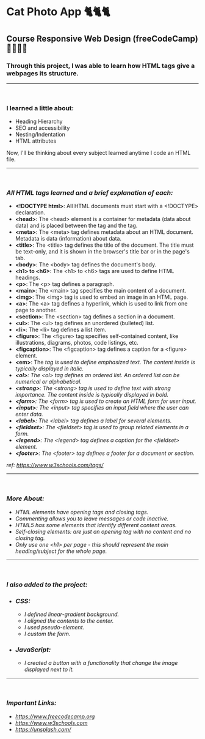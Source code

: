 # **Cat Photo App** 🐈🐈🐈

## **Course Responsive Web Design (freeCodeCamp)** 🧑🏻‍🚀🚀

### Through this project, I was able to learn how HTML tags give a webpages its structure.

---

<br>

### **I learned a little about:**

- Heading Hierarchy
- SEO and accessibility
- Nesting/Indentation
- HTML attributes

Now, I'll be thinking about every subject learned anytime I code an HTML file.

---

<br>

### _All HTML tags learned and a brief explanation of each:_

- **\<!DOCTYPE html>**: All HTML documents must start with a \<!DOCTYPE> declaration.
- **\<head>**: The \<head> element is a container for metadata (data about data) and is placed between the <html> tag and the <body> tag.
- **\<meta>**: The \<meta> tag defines metadata about an HTML document. Metadata is data (information) about data.
- **\<title>**: The \<title> tag defines the title of the document. The title must be text-only, and it is shown in the browser's title bar or in the page's tab.
- **\<body>**: The \<body> tag defines the document's body.
- **\<h1> to \<h6>**: The \<h1> to \<h6> tags are used to define HTML headings.
- **\<p>**: The \<p> tag defines a paragraph.
- **\<main>**: The \<main> tag specifies the main content of a document.
- **\<img>**: The \<img> tag is used to embed an image in an HTML page.
- **\<a>**: The \<a> tag defines a hyperlink, which is used to link from one page to another.
- **\<section>**: The \<section> tag defines a section in a document.
- **\<ul>**: The \<ul> tag defines an unordered (bulleted) list.
- **\<li>**: The \<li> tag defines a list item.
- **\<figure>**: The \<figure> tag specifies self-contained content, like illustrations, diagrams, photos, code listings, etc.
- **\<figcaption>**: The \<figcaption> tag defines a caption for a \<figure> element.
- **\<em>**: The <em> tag is used to define emphasized text. The content inside is typically displayed in italic.
- **\<ol>**: The \<ol> tag defines an ordered list. An ordered list can be numerical or alphabetical.
- **\<strong>**: The \<strong> tag is used to define text with strong importance. The content inside is typically displayed in bold.
- **\<form>**: The \<form> tag is used to create an HTML form for user input.
- **\<input>**: The \<input> tag specifies an input field where the user can enter data.
- **\<label>**: The \<label> tag defines a label for several elements.
- **\<fieldset>**: The \<fieldset> tag is used to group related elements in a form.
- **\<legend>**: The \<legend> tag defines a caption for the \<fieldset> element.
- **\<footer>**: The \<footer> tag defines a footer for a document or section.

ref: https://www.w3schools.com/tags/

---

<br>

### _More About:_

- HTML elements have opening tags and closing tags.
- Commenting allows you to leave messages or code inactive.
- HTML5 has some elements that identify different content areas.
- Self-closing elements: are just an opening tag with no content and no closing tag.
- Only use one \<h1> per page - this should represent the main heading/subject for the whole page.

---

<br>

### _I also added to the project:_

- ### _CSS:_

  - I defined linear-gradient background.
  - I aligned the contents to the center.
  - I used pseudo-element.
  - I custom the form.

- ### _JavaScript:_
  - I created a button with a functionality that change the image displayed next to it.

---

<br>

### _Important Links:_

- https://www.freecodecamp.org
- https://www.w3schools.com
- https://unsplash.com/
